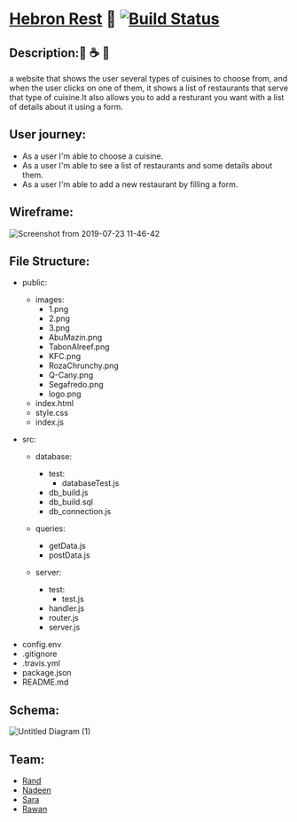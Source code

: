 # [Hebron Rest](https://hebron-rest.herokuapp.com/) :fork_and_knife:  [![Build Status](https://travis-ci.org/fack2/Restaurant-.svg?branch=master)](https://travis-ci.org/fack2/Restaurant-)


## Description::hamburger: :coffee: :curry:
 a website that shows the user several types of cuisines to choose from, and when the user clicks on one of them, it shows a list of restaurants that serve that type of cuisine.It also allows you to add a resturant you want with a list of details about it using a form.



## User journey:

- As a user I'm able to choose a cuisine.
- As a user I'm able to see a list of restaurants and some details about them.
- As a user I'm able to add a new restaurant by filling a form.

## Wireframe:

![Screenshot from 2019-07-23 11-46-42](https://user-images.githubusercontent.com/47992412/61702031-c9b6e280-ad47-11e9-9567-ef289dd72c26.png)

## File Structure:

- public:

  - images:
    - 1.png
    - 2.png
    - 3.png
    - AbuMazin.png
    - TabonAlreef.png
    - KFC.png
    - RozaChrunchy.png
    - Q-Cany.png
    - Segafredo.png
    - logo.png
  - index.html
  - style.css
  - index.js

- src:

  - database:
    - test:
      - databaseTest.js
    - db_build.js
    - db_build.sql
    - db_connection.js

  - queries:

    - getData.js
    - postData.js

  - server:
    - test:
      - test.js
    - handler.js
    - router.js
    - server.js
 

* config.env
* .gitignore
* .travis.yml
* package.json
* README.md

## Schema:

![Untitled Diagram (1)](https://user-images.githubusercontent.com/47992412/61858999-eda53000-aecf-11e9-8eb4-a5a7db7f463f.png)


## Team:

- [Rand](https://github.com/RandInaim)
- [Nadeen](https://github.com/Nadeen123)
- [Sara](https://github.com/sara219)
- [Rawan](https://github.com/95rawan)
